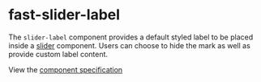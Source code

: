# fast-slider-label
The `slider-label` component provides a default styled label to be placed inside a [slider](../slider/README.md) component. Users can choose to hide the mark as well as provide custom label content.

View the [component specification](../slider/slider.spec.md)